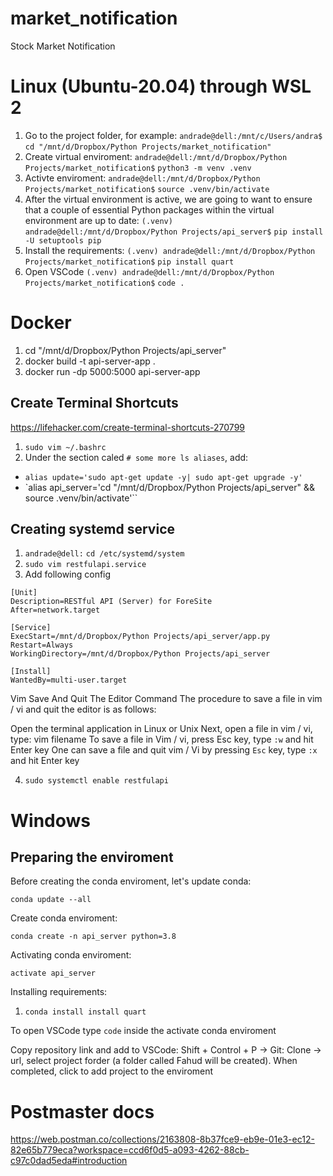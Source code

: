 # market_notification
Stock Market Notification

# Linux (Ubuntu-20.04) through WSL 2

1. Go to the project folder, for example: `andrade@dell:/mnt/c/Users/andra$` `cd "/mnt/d/Dropbox/Python Projects/market_notification"`
2. Create virtual enviroment: `andrade@dell:/mnt/d/Dropbox/Python Projects/market_notification$` `python3 -m venv .venv`
3. Activte enviroment: `andrade@dell:/mnt/d/Dropbox/Python Projects/market_notification$` `source .venv/bin/activate`
4. After the virtual environment is active, we are going to want to ensure that a couple of essential Python packages within the virtual environment are up to date: `(.venv) andrade@dell:/mnt/d/Dropbox/Python Projects/api_server$` `pip install -U setuptools pip`
5. Install the requirements: `(.venv) andrade@dell:/mnt/d/Dropbox/Python Projects/market_notification$` `pip install quart`
6. Open VSCode `(.venv) andrade@dell:/mnt/d/Dropbox/Python Projects/market_notification$` `code .`

# Docker

1. cd "/mnt/d/Dropbox/Python Projects/api_server"
2. docker build -t api-server-app .
3. docker run -dp 5000:5000 api-server-app


## Create Terminal Shortcuts
https://lifehacker.com/create-terminal-shortcuts-270799

1. `sudo vim ~/.bashrc`
2. Under the section caled `# some more ls aliases`, add:
- `alias update='sudo apt-get update -y| sudo apt-get upgrade -y'`
- `alias api_server='cd "/mnt/d/Dropbox/Python Projects/api_server" && source .venv/bin/activate'``


## Creating systemd service
1. `andrade@dell:` `cd /etc/systemd/system`
2. `sudo vim restfulapi.service`
3. Add following config
```
[Unit]
Description=RESTful API (Server) for ForeSite
After=network.target

[Service]
ExecStart=/mnt/d/Dropbox/Python Projects/api_server/app.py
Restart=Always
WorkingDirectory=/mnt/d/Dropbox/Python Projects/api_server

[Install]
WantedBy=multi-user.target
```
Vim Save And Quit The Editor Command
The procedure to save a file in vim / vi and quit the editor is as follows:

Open the terminal application in Linux or Unix
Next, open a file in vim / vi, type: vim filename
To save a file in Vim / vi, press Esc key, type `:w` and hit Enter key
One can save a file and quit vim / Vi by pressing `Esc` key, type `:x` and hit Enter key


4. `sudo systemctl enable restfulapi`






# Windows

## Preparing the enviroment
Before creating the conda enviroment, let's update conda:

`conda update --all`

Create conda enviroment:

`conda create -n api_server python=3.8`

Activating conda enviroment:

`activate api_server`

Installing requirements:

1. `conda install install quart`


To open VSCode type `code` inside the activate conda enviroment

Copy repository link and add to VSCode: Shift + Control + P -> Git: Clone -> url, select project forder (a folder called Fahud will be created). When completed, click to add project to the enviroment

# Postmaster docs

https://web.postman.co/collections/2163808-8b37fce9-eb9e-01e3-ec12-82e65b779eca?workspace=ccd6f0d5-a093-4262-88cb-c97c0dad5eda#introduction

